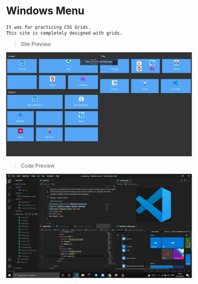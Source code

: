 # Windows Menu
```
It was for practicing CSS Grids.
This site is completely designed with grids.
```
>Site Preview

![sitePreview](site-preview.png)

>Code Preview

![codePreview](site-code.png)
